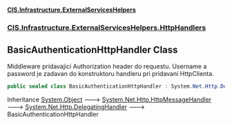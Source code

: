 #### [CIS.Infrastructure.ExternalServicesHelpers](index.md 'index')
### [CIS.Infrastructure.ExternalServicesHelpers.HttpHandlers](CIS.Infrastructure.ExternalServicesHelpers.HttpHandlers.md 'CIS.Infrastructure.ExternalServicesHelpers.HttpHandlers')

## BasicAuthenticationHttpHandler Class

Middleware pridavajici Authorization header do requestu. Username a password je zadavan do konstruktoru handleru pri pridavani HttpClienta.

```csharp
public sealed class BasicAuthenticationHttpHandler : System.Net.Http.DelegatingHandler
```

Inheritance [System.Object](https://docs.microsoft.com/en-us/dotnet/api/System.Object 'System.Object') &#129106; [System.Net.Http.HttpMessageHandler](https://docs.microsoft.com/en-us/dotnet/api/System.Net.Http.HttpMessageHandler 'System.Net.Http.HttpMessageHandler') &#129106; [System.Net.Http.DelegatingHandler](https://docs.microsoft.com/en-us/dotnet/api/System.Net.Http.DelegatingHandler 'System.Net.Http.DelegatingHandler') &#129106; BasicAuthenticationHttpHandler